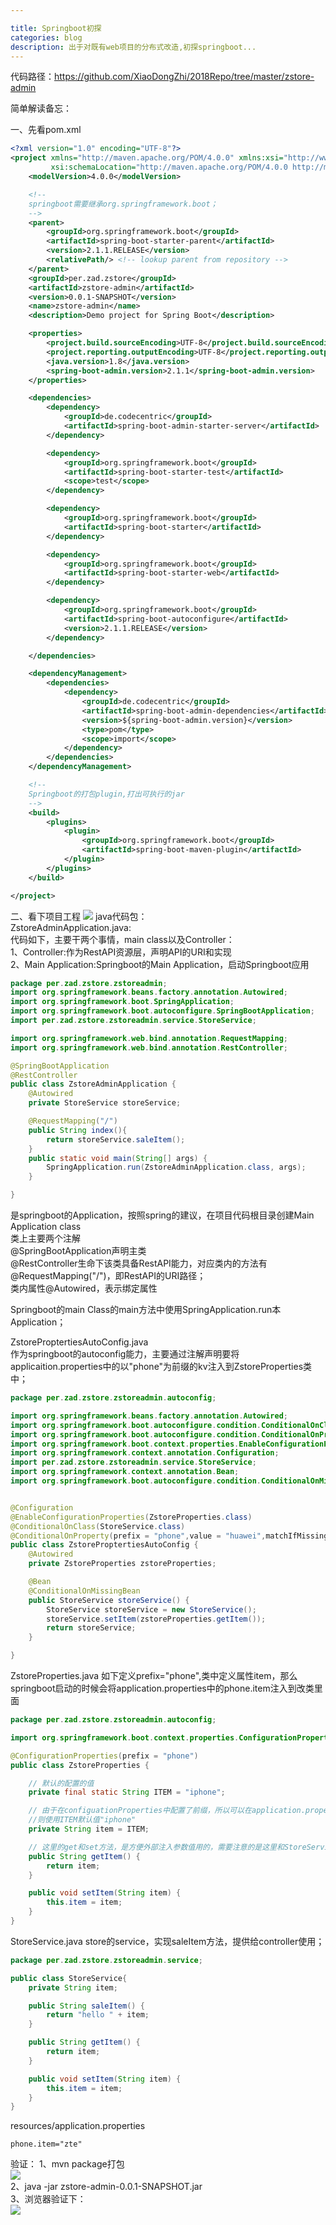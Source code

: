 ```yaml
---

title: Springboot初探
categories: blog
description: 出于对既有web项目的分布式改造,初探springboot...   
---
```



代码路径：https://github.com/XiaoDongZhi/2018Repo/tree/master/zstore-admin

简单解读备忘：   
      
一、先看pom.xml
      
```xml
<?xml version="1.0" encoding="UTF-8"?>
<project xmlns="http://maven.apache.org/POM/4.0.0" xmlns:xsi="http://www.w3.org/2001/XMLSchema-instance"
         xsi:schemaLocation="http://maven.apache.org/POM/4.0.0 http://maven.apache.org/xsd/maven-4.0.0.xsd">
    <modelVersion>4.0.0</modelVersion>

    <!--
    springboot需要继承org.springframework.boot；
    -->
    <parent>
        <groupId>org.springframework.boot</groupId>
        <artifactId>spring-boot-starter-parent</artifactId>
        <version>2.1.1.RELEASE</version>
        <relativePath/> <!-- lookup parent from repository -->
    </parent>
    <groupId>per.zad.zstore</groupId>
    <artifactId>zstore-admin</artifactId>
    <version>0.0.1-SNAPSHOT</version>
    <name>zstore-admin</name>
    <description>Demo project for Spring Boot</description>

    <properties>
        <project.build.sourceEncoding>UTF-8</project.build.sourceEncoding>
        <project.reporting.outputEncoding>UTF-8</project.reporting.outputEncoding>
        <java.version>1.8</java.version>
        <spring-boot-admin.version>2.1.1</spring-boot-admin.version>
    </properties>

    <dependencies>
        <dependency>
            <groupId>de.codecentric</groupId>
            <artifactId>spring-boot-admin-starter-server</artifactId>
        </dependency>

        <dependency>
            <groupId>org.springframework.boot</groupId>
            <artifactId>spring-boot-starter-test</artifactId>
            <scope>test</scope>
        </dependency>

        <dependency>
            <groupId>org.springframework.boot</groupId>
            <artifactId>spring-boot-starter</artifactId>
        </dependency>

        <dependency>
            <groupId>org.springframework.boot</groupId>
            <artifactId>spring-boot-starter-web</artifactId>
        </dependency>

        <dependency>
            <groupId>org.springframework.boot</groupId>
            <artifactId>spring-boot-autoconfigure</artifactId>
            <version>2.1.1.RELEASE</version>
        </dependency>

    </dependencies>

    <dependencyManagement>
        <dependencies>
            <dependency>
                <groupId>de.codecentric</groupId>
                <artifactId>spring-boot-admin-dependencies</artifactId>
                <version>${spring-boot-admin.version}</version>
                <type>pom</type>
                <scope>import</scope>
            </dependency>
        </dependencies>
    </dependencyManagement>

    <!-- 
    Springboot的打包plugin,打出可执行的jar
    -->
    <build>
        <plugins>
            <plugin>
                <groupId>org.springframework.boot</groupId>
                <artifactId>spring-boot-maven-plugin</artifactId>
            </plugin>
        </plugins>
    </build>

</project>

```

二、看下项目工程
![](/images/2018-12-25-springboot初探_images/c7e57ee3.png)
java代码包：   
ZstoreAdminApplication.java:   
代码如下，主要干两个事情，main class以及Controller：   
1、Controller:作为RestAPI资源层，声明API的URI和实现   
2、Main Application:Springboot的Main Application，启动Springboot应用      
```java
package per.zad.zstore.zstoreadmin;
import org.springframework.beans.factory.annotation.Autowired;
import org.springframework.boot.SpringApplication;
import org.springframework.boot.autoconfigure.SpringBootApplication;
import per.zad.zstore.zstoreadmin.service.StoreService;

import org.springframework.web.bind.annotation.RequestMapping;
import org.springframework.web.bind.annotation.RestController;

@SpringBootApplication
@RestController
public class ZstoreAdminApplication {
    @Autowired
    private StoreService storeService;

    @RequestMapping("/")
    public String index(){
        return storeService.saleItem();
    }
    public static void main(String[] args) {
        SpringApplication.run(ZstoreAdminApplication.class, args);
    }

}
```   
是springboot的Application，按照spring的建议，在项目代码根目录创建Main Application class       
类上主要两个注解   
@SpringBootApplication声明主类   
@RestController生命下该类具备RestAPI能力，对应类内的方法有@RequestMapping("/")，即RestAPI的URI路径；   
类内属性@Autowired，表示绑定属性   

Springboot的main Class的main方法中使用SpringApplication.run本Application；    



ZstoreProptertiesAutoConfig.java   
作为springboot的autoconfig能力，主要通过注解声明要将applicaition.properties中的以"phone"为前缀的kv注入到ZstoreProperties类中；
```java
package per.zad.zstore.zstoreadmin.autoconfig;

import org.springframework.beans.factory.annotation.Autowired;
import org.springframework.boot.autoconfigure.condition.ConditionalOnClass;
import org.springframework.boot.autoconfigure.condition.ConditionalOnProperty;
import org.springframework.boot.context.properties.EnableConfigurationProperties;
import org.springframework.context.annotation.Configuration;
import per.zad.zstore.zstoreadmin.service.StoreService;
import org.springframework.context.annotation.Bean;
import org.springframework.boot.autoconfigure.condition.ConditionalOnMissingBean;


@Configuration
@EnableConfigurationProperties(ZstoreProperties.class)
@ConditionalOnClass(StoreService.class)
@ConditionalOnProperty(prefix = "phone",value = "huawei",matchIfMissing = true)
public class ZstoreProptertiesAutoConfig {
    @Autowired
    private ZstoreProperties zstoreProperties;

    @Bean
    @ConditionalOnMissingBean
    public StoreService storeService() {
        StoreService storeService = new StoreService();
        storeService.setItem(zstoreProperties.getItem());
        return storeService;
    }

}
```   

ZstoreProperties.java
如下定义prefix="phone",类中定义属性item，那么springboot启动的时候会将application.properties中的phone.item注入到改类里面    

```java
package per.zad.zstore.zstoreadmin.autoconfig;

import org.springframework.boot.context.properties.ConfigurationProperties;

@ConfigurationProperties(prefix = "phone")
public class ZstoreProperties {

    // 默认的配置的值
    private final static String ITEM = "iphone";

    // 由于在configuationProperties中配置了前缀，所以可以在application.properties中使用phone.item配置该值，如果application.proterties里面没有配置，
    //则使用ITEM默认值"iphone"
    private String item = ITEM;

    // 这里的get和set方法，是方便外部注入参数值用的，需要注意的是这里和StoreService不同，并没有让properties中的参数直接注入到StoreService中
    public String getItem() {
        return item;
    }

    public void setItem(String item) {
        this.item = item;
    }
}

```  


StoreService.java
store的service，实现saleItem方法，提供给controller使用；
```java
package per.zad.zstore.zstoreadmin.service;

public class StoreService{
    private String item;

    public String saleItem() {
        return "hello " + item;
    }

    public String getItem() {
        return item;
    }

    public void setItem(String item) {
        this.item = item;
    }
}
```

resources/application.properties
```properties
phone.item="zte"
```

验证：
1、mvn package打包   
![](/images/2018-12-25-springboot初探_images/c901477b.png)   
2、java -jar zstore-admin-0.0.1-SNAPSHOT.jar   
3、浏览器验证下：   
![](/images/2018-12-25-springboot初探_images/033bcd0d.png)   
